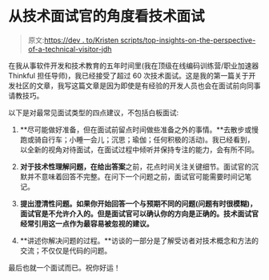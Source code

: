 # 从技术面试官的角度看技术面试

> 原文:[https://dev . to/Kristen scripts/top-insights-on-the-perspective-of-a-technical-visitor-jdh](https://dev.to/kristenscripts/top-insights-on-technical-interviews-from-the-perspective-of-a-technical-interviewer-jdh)

在我从事软件开发和技术教育的五年时间里(我在顶级在线编码训练营/职业加速器 Thinkful 担任导师)，我已经接受了超过 60 次技术面试。这是我的第一篇关于开发社区的文章，我写这篇文章是因为即使是有经验的开发人员也会在面试前向同事请教技巧。

以下是对最常见面试类型的四点建议，不包括白板面试:

1) **尽可能做好准备，但在面试前留点时间做些准备之外的事情。**去散步或慢跑或骑自行车；小睡一会儿；沉思；瑜伽；任何积极的活动)。我已经看到，以全新的视角对待面试，在面试过程中倾听并保持专注的能力，会有所不同。

2) **对于技术性理解问题，在给出答案**之前，花点时间关注关键细节。面试官的沉默并不意味着回答不完整。在问下一个问题之前，面试官可能需要时间记笔记。

3) **提出澄清性问题。如果你开始回答一个与预期不同的问题(问题有时很模糊)，面试官是不允许介入的。但是面试官可以确认你的方向是正确的。技术面试官经常引用这一点作为最容易被忽视的建议。**

4) **讲述你解决问题的过程。**访谈的一部分是了解受访者对技术概念和方法的交流；不仅仅是代码的问题。

最后也就一个面试而已。祝你好运！